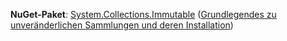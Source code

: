 **NuGet-Paket**: [System.Collections.Immutable](http://go.microsoft.com/fwlink/?LinkId=318047) ([Grundlegendes zu unveränderlichen Sammlungen und deren Installation](/dotnet/api/system.collections.immutable#remarks))
